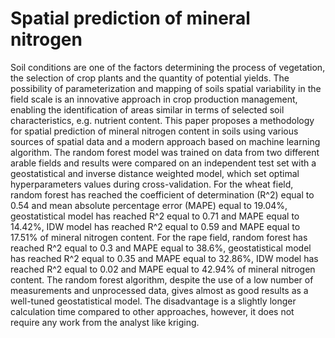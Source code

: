 # Spatial prediction of mineral nitrogen

Soil conditions are one of the factors determining the process of vegetation, the selection of crop plants and the quantity of potential yields. The possibility of parameterization and mapping of soils spatial variability in the field scale is an innovative approach in crop production management, enabling the identification of areas similar in terms of selected soil characteristics, e.g. nutrient content. This paper proposes a methodology for spatial prediction of mineral nitrogen content in soils using various sources of spatial data and a modern approach based on machine learning algorithm. The random forest model was trained on data from two different arable fields and results were compared on an independent test set with a geostatistical and inverse distance weighted model, which set optimal hyperparameters values during cross-validation. For the wheat field, random forest has reached the coefficient of determination (R^2) equal to 0.54 and mean absolute percentage error (MAPE) equal to 19.04%, geostatistical model has reached R^2 equal to 0.71 and MAPE equal to 14.42%, IDW model has reached R^2 equal to 0.59 and MAPE equal to 17.51% of mineral nitrogen content. For the rape field, random forest has reached R^2 equal to 0.3 and MAPE equal to 38.6%, geostatistical model has reached R^2 equal to 0.35 and MAPE equal to 32.86%, IDW model has reached R^2 equal to 0.02 and MAPE equal to 42.94% of mineral nitrogen content. The random forest algorithm, despite the use of a low number of measurements and unprocessed data, gives almost as good results as a well-tuned geostatistical model. The disadvantage is a slightly longer calculation time compared to other approaches, however, it does not require any work from the analyst like kriging.
